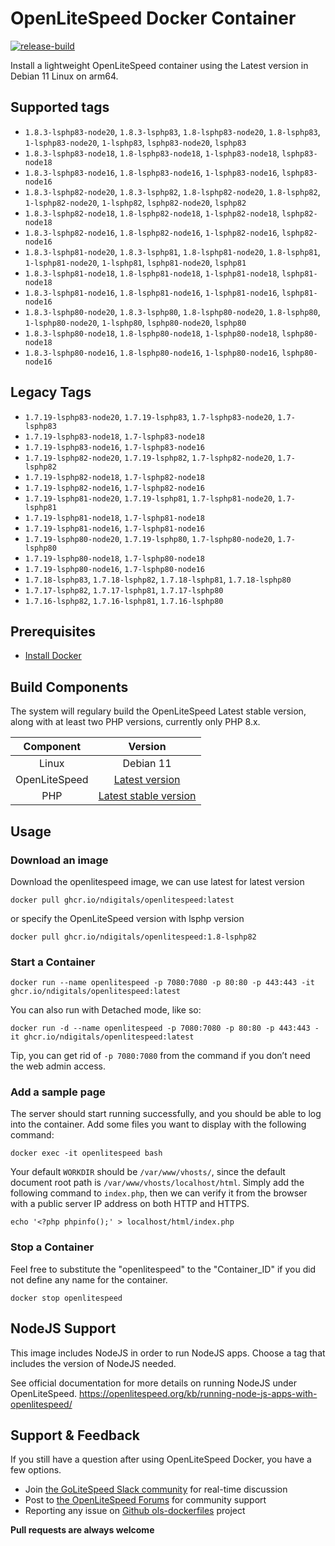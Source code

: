 # OpenLiteSpeed Docker Container

[![release-build](https://github.com/ndigitals/ols-dockerfiles/actions/workflows/docker.yml/badge.svg?branch=main)](https://github.com/ndigitals/ols-dockerfiles/actions/workflows/docker.yml)

Install a lightweight OpenLiteSpeed container using the Latest version in Debian 11 Linux on arm64.

## Supported tags

- `1.8.3-lsphp83-node20`, `1.8.3-lsphp83`, `1.8-lsphp83-node20`, `1.8-lsphp83`, `1-lsphp83-node20`, `1-lsphp83`, `lsphp83-node20`, `lsphp83`
- `1.8.3-lsphp83-node18`, `1.8-lsphp83-node18`, `1-lsphp83-node18`, `lsphp83-node18`
- `1.8.3-lsphp83-node16`, `1.8-lsphp83-node16`, `1-lsphp83-node16`, `lsphp83-node16`
- `1.8.3-lsphp82-node20`, `1.8.3-lsphp82`, `1.8-lsphp82-node20`, `1.8-lsphp82`, `1-lsphp82-node20`, `1-lsphp82`, `lsphp82-node20`, `lsphp82`
- `1.8.3-lsphp82-node18`, `1.8-lsphp82-node18`, `1-lsphp82-node18`, `lsphp82-node18`
- `1.8.3-lsphp82-node16`, `1.8-lsphp82-node16`, `1-lsphp82-node16`, `lsphp82-node16`
- `1.8.3-lsphp81-node20`, `1.8.3-lsphp81`, `1.8-lsphp81-node20`, `1.8-lsphp81`, `1-lsphp81-node20`, `1-lsphp81`, `lsphp81-node20`, `lsphp81`
- `1.8.3-lsphp81-node18`, `1.8-lsphp81-node18`, `1-lsphp81-node18`, `lsphp81-node18`
- `1.8.3-lsphp81-node16`, `1.8-lsphp81-node16`, `1-lsphp81-node16`, `lsphp81-node16`
- `1.8.3-lsphp80-node20`, `1.8.3-lsphp80`, `1.8-lsphp80-node20`, `1.8-lsphp80`, `1-lsphp80-node20`, `1-lsphp80`, `lsphp80-node20`, `lsphp80`
- `1.8.3-lsphp80-node18`, `1.8-lsphp80-node18`, `1-lsphp80-node18`, `lsphp80-node18`
- `1.8.3-lsphp80-node16`, `1.8-lsphp80-node16`, `1-lsphp80-node16`, `lsphp80-node16`

## Legacy Tags

- `1.7.19-lsphp83-node20`, `1.7.19-lsphp83`, `1.7-lsphp83-node20`, `1.7-lsphp83`
- `1.7.19-lsphp83-node18`, `1.7-lsphp83-node18`
- `1.7.19-lsphp83-node16`, `1.7-lsphp83-node16`
- `1.7.19-lsphp82-node20`, `1.7.19-lsphp82`, `1.7-lsphp82-node20`, `1.7-lsphp82`
- `1.7.19-lsphp82-node18`, `1.7-lsphp82-node18`
- `1.7.19-lsphp82-node16`, `1.7-lsphp82-node16`
- `1.7.19-lsphp81-node20`, `1.7.19-lsphp81`, `1.7-lsphp81-node20`, `1.7-lsphp81`
- `1.7.19-lsphp81-node18`, `1.7-lsphp81-node18`
- `1.7.19-lsphp81-node16`, `1.7-lsphp81-node16`
- `1.7.19-lsphp80-node20`, `1.7.19-lsphp80`, `1.7-lsphp80-node20`, `1.7-lsphp80`
- `1.7.19-lsphp80-node18`, `1.7-lsphp80-node18`
- `1.7.19-lsphp80-node16`, `1.7-lsphp80-node16`
- `1.7.18-lsphp83`, `1.7.18-lsphp82`, `1.7.18-lsphp81`, `1.7.18-lsphp80`
- `1.7.17-lsphp82`, `1.7.17-lsphp81`, `1.7.17-lsphp80`
- `1.7.16-lsphp82`, `1.7.16-lsphp81`, `1.7.16-lsphp80`

## Prerequisites

- [Install Docker](https://www.docker.com/)

## Build Components

The system will regulary build the OpenLiteSpeed Latest stable version, along with at least two PHP versions, currently only PHP 8.x.

|   Component   |                                   Version                                    |
| :-----------: | :--------------------------------------------------------------------------: |
|     Linux     |                                  Debian 11                                   |
| OpenLiteSpeed | [Latest version](https://openlitespeed.org/release-log/version-1-8-x) |
|      PHP      |            [Latest stable version](https://www.php.net/downloads)            |

## Usage

### Download an image

Download the openlitespeed image, we can use latest for latest version

```shell
docker pull ghcr.io/ndigitals/openlitespeed:latest
```

or specify the OpenLiteSpeed version with lsphp version

```shell
docker pull ghcr.io/ndigitals/openlitespeed:1.8-lsphp82
```

### Start a Container

```shell
docker run --name openlitespeed -p 7080:7080 -p 80:80 -p 443:443 -it ghcr.io/ndigitals/openlitespeed:latest
```

You can also run with Detached mode, like so:

```shell
docker run -d --name openlitespeed -p 7080:7080 -p 80:80 -p 443:443 -it ghcr.io/ndigitals/openlitespeed:latest
```

Tip, you can get rid of `-p 7080:7080` from the command if you don’t need the web admin access.

### Add a sample page

The server should start running successfully, and you should be able to log into the container. Add some files you want to display with the following command:

```shell
docker exec -it openlitespeed bash
```

Your default `WORKDIR` should be `/var/www/vhosts/`, since the default document root path is `/var/www/vhosts/localhost/html`. Simply add the following command to `index.php`, then we can verify it from the browser with a public server IP address on both HTTP and HTTPS.

```shell
echo '<?php phpinfo();' > localhost/html/index.php
```

### Stop a Container

Feel free to substitute the "openlitespeed" to the "Container_ID" if you did not define any name for the container.

```shell
docker stop openlitespeed
```

## NodeJS Support

This image includes NodeJS in order to run NodeJS apps. Choose a tag that includes the version of NodeJS needed.

See official documentation for more details on running NodeJS under OpenLiteSpeed. https://openlitespeed.org/kb/running-node-js-apps-with-openlitespeed/

## Support & Feedback

If you still have a question after using OpenLiteSpeed Docker, you have a few options.

- Join [the GoLiteSpeed Slack community](https://litespeedtech.com/slack) for real-time discussion
- Post to [the OpenLiteSpeed Forums](https://forum.openlitespeed.org/) for community support
- Reporting any issue on [Github ols-dockerfiles](https://github.com/ndigitals/ols-dockerfiles/issues) project

**Pull requests are always welcome**
